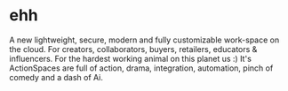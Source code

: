 # ehh
A new lightweight, secure, modern and fully customizable work-space on the cloud.
For creators, collaborators, buyers, retailers, educators & influencers.	 For the hardest working animal on this planet us :)
It's ActionSpaces are full of action, drama, integration, automation, pinch of comedy and a dash of Ai.
